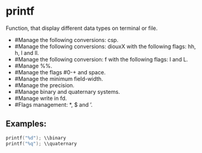 # printf
Function, that display different data types on terminal or file.

- #Manage the following conversions: csp.
- #Manage the following conversions: diouxX with the following flags: hh, h, l and ll.
- #Manage the following conversion: f with the following flags: l and L.
- #Manage %%.
- #Manage the flags #0-+ and space.
- #Manage the minimum field-width.
- #Manage the precision.
- #Manage binary and quaternary systems.
- #Manage write in fd.
- #Flags management: *, $ and ’.

## Examples:
```c
printf("%d"); \\binary
printf("%q"); \\quaternary
```
